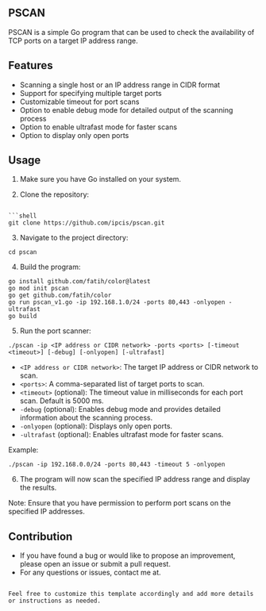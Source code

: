 ## PSCAN

PSCAN is a simple Go program that can be used to check the availability of TCP ports on a target IP address range.

## Features

- Scanning a single host or an IP address range in CIDR format
- Support for specifying multiple target ports
- Customizable timeout for port scans
- Option to enable debug mode for detailed output of the scanning process
- Option to enable ultrafast mode for faster scans
- Option to display only open ports


## Usage

1. Make sure you have Go installed on your system.

2. Clone the repository:
```

```shell
git clone https://github.com/ipcis/pscan.git
```

3. Navigate to the project directory:

```shell
cd pscan
```

4. Build the program:

```shell
go install github.com/fatih/color@latest
go mod init pscan
go get github.com/fatih/color
go run pscan_v1.go -ip 192.168.1.0/24 -ports 80,443 -onlyopen -ultrafast
go build
```

5. Run the port scanner:

```shell
./pscan -ip <IP address or CIDR network> -ports <ports> [-timeout <timeout>] [-debug] [-onlyopen] [-ultrafast]
```

- `<IP address or CIDR network>`: The target IP address or CIDR network to scan.
- `<ports>`: A comma-separated list of target ports to scan.
- `<timeout>` (optional): The timeout value in milliseconds for each port scan. Default is 5000 ms.
- `-debug` (optional): Enables debug mode and provides detailed information about the scanning process.
- `-onlyopen` (optional): Displays only open ports.
- `-ultrafast` (optional): Enables ultrafast mode for faster scans.

Example:

```shell
./pscan -ip 192.168.0.0/24 -ports 80,443 -timeout 5 -onlyopen
```

6. The program will now scan the specified IP address range and display the results.

Note: Ensure that you have permission to perform port scans on the specified IP addresses.

## Contribution

- If you have found a bug or would like to propose an improvement, please open an issue or submit a pull request.
- For any questions or issues, contact me at.
```

Feel free to customize this template accordingly and add more details or instructions as needed.
